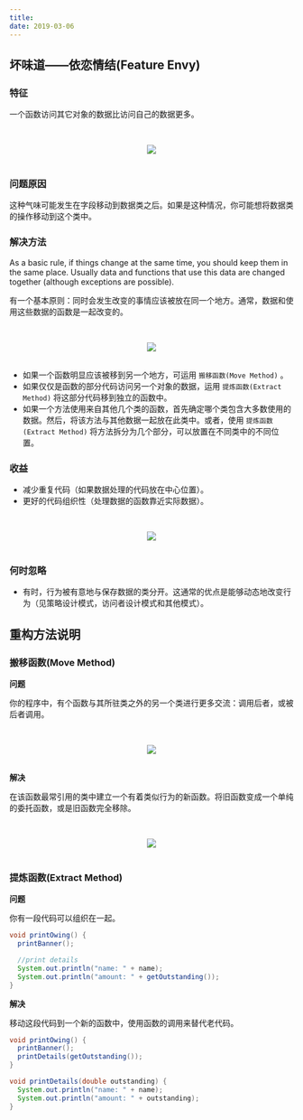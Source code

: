```yaml
---
title: 
date: 2019-03-06
---
```


## 坏味道——依恋情结(Feature Envy)

### 特征

一个函数访问其它对象的数据比访问自己的数据更多。

<br><div align="center"><img src="https://raw.githubusercontent.com/dunwu/images/master/images/design/refactor/feature-envy-1.png"/></div><br>

### 问题原因

这种气味可能发生在字段移动到数据类之后。如果是这种情况，你可能想将数据类的操作移动到这个类中。

### 解决方法

As a basic rule, if things change at the same time, you should keep them in the same place. Usually data and functions that use this data are changed together (although exceptions are possible).

有一个基本原则：同时会发生改变的事情应该被放在同一个地方。通常，数据和使用这些数据的函数是一起改变的。

<br><div align="center"><img src="https://raw.githubusercontent.com/dunwu/images/master/images/design/refactor/feature-envy-2.png"/></div><br>

- 如果一个函数明显应该被移到另一个地方，可运用 `搬移函数(Move Method)` 。
- 如果仅仅是函数的部分代码访问另一个对象的数据，运用 `提炼函数(Extract Method)` 将这部分代码移到独立的函数中。
- 如果一个方法使用来自其他几个类的函数，首先确定哪个类包含大多数使用的数据。然后，将该方法与其他数据一起放在此类中。或者，使用 `提炼函数(Extract Method)` 将方法拆分为几个部分，可以放置在不同类中的不同位置。

### 收益

- 减少重复代码（如果数据处理的代码放在中心位置）。
- 更好的代码组织性（处理数据的函数靠近实际数据）。

<br><div align="center"><img src="https://raw.githubusercontent.com/dunwu/images/master/images/design/refactor/feature-envy-3.png"/></div><br>

### 何时忽略

- 有时，行为被有意地与保存数据的类分开。这通常的优点是能够动态地改变行为（见策略设计模式，访问者设计模式和其他模式）。

## 重构方法说明

### 搬移函数(Move Method)

**问题**

你的程序中，有个函数与其所驻类之外的另一个类进行更多交流：调用后者，或被后者调用。

<br><div align="center"><img src="https://raw.githubusercontent.com/dunwu/images/master/images/design/refactor/move-method-before.png"/></div><br>

**解决**

在该函数最常引用的类中建立一个有着类似行为的新函数。将旧函数变成一个单纯的委托函数，或是旧函数完全移除。

<br><div align="center"><img src="https://raw.githubusercontent.com/dunwu/images/master/images/design/refactor/move-method-after.png"/></div><br>

### 提炼函数(Extract Method)

**问题**

你有一段代码可以组织在一起。

```java
void printOwing() {
  printBanner();

  //print details
  System.out.println("name: " + name);
  System.out.println("amount: " + getOutstanding());
}
```
**解决**

移动这段代码到一个新的函数中，使用函数的调用来替代老代码。

```java
void printOwing() {
  printBanner();
  printDetails(getOutstanding());
}

void printDetails(double outstanding) {
  System.out.println("name: " + name);
  System.out.println("amount: " + outstanding);
}
```
